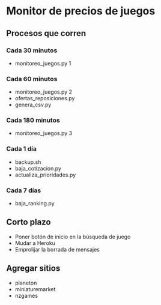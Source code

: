# Monitor de precios de juegos

## Procesos que corren
### Cada 30 minutos
- monitoreo_juegos.py 1

### Cada 60 minutos
- monitoreo_juegos.py 2
- ofertas_reposiciones.py
- genera_csv.py

### Cada 180 minutos
- monitoreo_juegos.py 3

### Cada 1 día
- backup.sh
- baja_cotizacion.py
- actualiza_prioridades.py

### Cada 7 días
- baja_ranking.py


Corto plazo
-----------
- Poner botón de inicio en la búsqueda de juego
- Mudar a Heroku
- Emprolijar la borrada de mensajes

Agregar sitios
------
- planeton
- miniaturemarket
- nzgames 